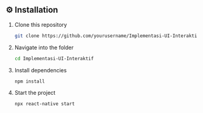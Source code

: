 ## ⚙️ Installation

1. Clone this repository

   ```bash
   git clone https://github.com/yourusername/Implementasi-UI-Interaktif.git
   ```
2. Navigate into the folder

   ```bash
   cd Implementasi-UI-Interaktif
   ```
3. Install dependencies

   ```bash
   npm install
   ```
4. Start the project

   ```bash
   npx react-native start
   ```
